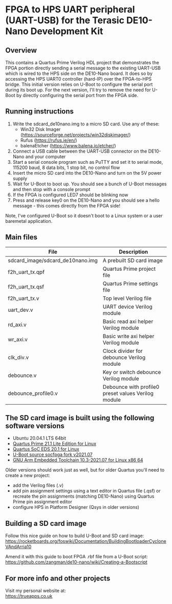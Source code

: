 # FPGA to HPS UART peripheral (UART-USB) for the Terasic DE10-Nano Development Kit

## Overview

This contains a Quartus Prime Verilog HDL project that demonstrates the FPGA portion directly sending a serial message to the existing UART-USB which is wired to the HPS side on the DE10-Nano board.  It does so by accessing the HPS UART0 controller (hard-IP) over the FPGA-to-HPS bridge.  This initial version relies on U-Boot to configure the serial port during its boot up.  For the next version, I'll try to remove the need for U-Boot by directly configuring the serial port from the FPGA side.

## Running instructions

1. Write the sdcard_de10nano.img to a micro SD card.  Use any of these:
   - Win32 Disk Imager (https://sourceforge.net/projects/win32diskimager/)
   - Rufus (https://rufus.ie/en/)
   - balenaEtcher (https://www.balena.io/etcher/)
2. Connect a USB cable between the UART-USB connector on the DE10-Nano and your computer
3. Start a serial console program such as PuTTY and set it to serial mode, 115200 baud, 8 data bits, 1 stop bit, no control flow
4. Insert the micro SD card into the DE10-Nano and turn on the 5V power supply
5. Wait for U-Boot to boot up.  You should see a bunch of U-Boot messages and then stop with a console prompt
6. If the FPGA is configured LED7 should be blinking now
7. Press and release key0 on the DE10-Nano and you should see a hello message - this comes directly from the FPGA side!

Note, I've configured U-Boot so it doesn't boot to a Linux system or a user baremetal application.

## Main files

| File                             | Description                                         |
| -------------------------------- | --------------------------------------------------- |
| sdcard_image/sdcard_de10nano.img | A prebuilt SD card image                            |
| f2h_uart_tx.qpf                  | Quartus Prime project file                          |
| f2h_uart_tx.qsf                  | Quartus Prime settings file                         |
| f2h_uart_tx.v                    | Top level Verilog file                              |
| uart_dev.v                       | UART device Verilog module                          |
| rd_axi.v                         | Basic read axi helper Verilog module                |
| wr_axi.v                         | Basic write axi helper Verilog module               |
| clk_div.v                        | Clock divider for debounce Verilog module           |
| debounce.v                       | Key or switch debounce Verilog module               |
| debounce_profile0.v              | Debounce with profile0 preset values Verilog module |

## The SD card image is built using the following software versions

- Ubuntu 20.04.1 LTS 64bit
- [Quartus Prime 21.1 Lite Edition for Linux](https://www.intel.co.uk/content/www/uk/en/software/programmable/quartus-prime/download.html)
- [Quartus SoC EDS 20.1 for Linux](https://fpgasoftware.intel.com/soceds)
- [U-Boot source socfpga fork v2021.07](https://github.com/altera-opensource/u-boot-socfpga)
- [GNU Arm Embedded Toolchain 10.3-2021.07 for Linux x86 64](https://developer.arm.com/tools-and-software/open-source-software/developer-tools/gnu-toolchain/gnu-a/downloads)

Older versions should work just as well, but for older Quartus you'll need to create a new project:
- add the Verilog files (.v)
- add pin assignment settings using a text editor in Quartus file (.qsf) or recreate the pin assignments (matching DE10-Nano) using Quartus Prime pin assignment editor
- configure HPS in Platform Designer (Qsys in older versions)

## Building a SD card image

Follow this nice guide on how to build U-Boot and SD card image:<br />
https://rocketboards.org/foswiki/Documentation/BuildingBootloaderCycloneVAndArria10

Amend it with this guide to boot FPGA .rbf file from a U-Boot script:<br />
https://github.com/zangman/de10-nano/wiki/Creating-a-Bootscript

## For more info and other projects

Visit my personal website at:<br />
https://trueapps.co.uk